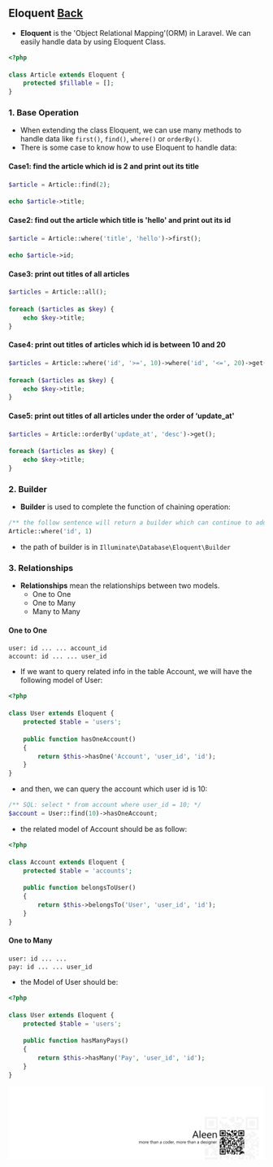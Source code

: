 ## Eloquent [Back](./../laravel.md)

- **Eloquent** is the 'Object Relational Mapping'(ORM) in Laravel. We can easily handle data by using Eloquent Class.

```php
<?php

class Article extends Eloquent {
    protected $fillable = [];
}
```

### 1. Base Operation

- When extending the class Eloquent, we can use many methods to handle data like `first()`, `find()`, `where()` or `orderBy()`.
- There is some case to know how to use Eloquent to handle data:

#### Case1: find the article which id is 2 and print out its title

```php
$article = Article::find(2);

echo $article->title;
```

#### Case2: find out the article which title is 'hello' and print out its id

```php
$article = Article::where('title', 'hello')->first();

echo $article->id;
```

#### Case3: print out titles of all articles

```php
$articles = Article::all();

foreach ($articles as $key) {
    echo $key->title;
}
```

#### Case4: print out titles of articles which id is between 10 and 20

```php
$articles = Article::where('id', '>=', 10)->where('id', '<=', 20)->get();

foreach ($articles as $key) {
    echo $key->title;
}
```

#### Case5: print out titles of all articles under the order of ‘update_at'

```php
$articles = Article::orderBy('update_at', 'desc')->get();

foreach ($articles as $key) {
    echo $key->title;
}
```

### 2. Builder

- **Builder** is used to complete the function of chaining operation:

```php
/** the follow sentence will return a builder which can continue to add conditions */
Article::where('id', 1)
```

- the path of builder is in `Illuminate\Database\Eloquent\Builder`

### 3. Relationships

- **Relationships** mean the relationships between two models.
    - One to One
    - One to Many
    - Many to Many

#### One to One

```
user: id ... ... account_id
account: id ... ... user_id
```

- If we want to query related info in the table Account, we will have the following model of User:

```php
<?php

class User extends Eloquent {
    protected $table = 'users';
    
    public function hasOneAccount()
    {
        return $this->hasOne('Account', 'user_id', 'id');
    }
}
```

- and then, we can query the account which user id is 10:

```php
/** SQL: select * from account where user_id = 10; */
$account = User::find(10)->hasOneAccount;
```

- the related model of Account should be as follow:

```php
<?php

class Account extends Eloquent {
    protected $table = 'accounts';
    
    public function belongsToUser()
    {
        return $this->belongsTo('User', 'user_id', 'id');
    }
}
```

#### One to Many

```
user: id ... ...
pay: id ... ... user_id
```

- the Model of User should be:

```php
<?php

class User extends Eloquent {
    protected $table = 'users';
    
    public function hasManyPays()
    {
        return $this->hasMany('Pay', 'user_id', 'id');
    }
}
```

<a href="http://aleen42.github.io/" target="_blank" ><img src="./../../../../pic/tail.gif"></a>